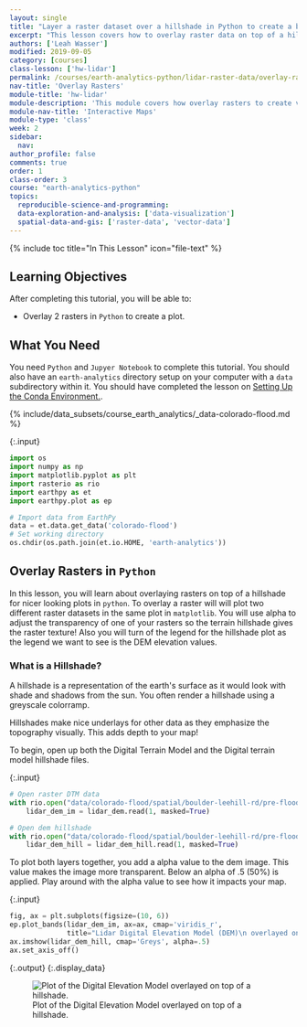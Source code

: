 ```yaml
---
layout: single
title: "Layer a raster dataset over a hillshade in Python to create a beautiful basemap that represents topography."
excerpt: "This lesson covers how to overlay raster data on top of a hillshade in Python and layer opacity arguments."
authors: ['Leah Wasser']
modified: 2019-09-05
category: [courses]
class-lesson: ['hw-lidar']
permalink: /courses/earth-analytics-python/lidar-raster-data/overlay-raster-maps/
nav-title: 'Overlay Rasters'
module-title: 'hw-lidar'
module-description: 'This module covers how overlay rasters to create visualizations and how to make interactive plots.'
module-nav-title: 'Interactive Maps'
module-type: 'class'
week: 2
sidebar:
  nav:
author_profile: false
comments: true
order: 1
class-order: 3
course: "earth-analytics-python"
topics:
  reproducible-science-and-programming:
  data-exploration-and-analysis: ['data-visualization']
  spatial-data-and-gis: ['raster-data', 'vector-data']
---
```

{% include toc title="In This Lesson" icon="file-text" %}

<div class='notice--success' markdown="1">

## <i class="fa fa-graduation-cap" aria-hidden="true"></i> Learning Objectives


After completing this tutorial, you will be able to:
* Overlay 2 rasters in `Python` to create a plot.


## <i class="fa fa-check-square-o fa-2" aria-hidden="true"></i> What You Need

You need `Python` and `Jupyer Notebook` to complete this tutorial. You should also have an `earth-analytics` directory setup on your computer with a `data` subdirectory within it. You should have completed the lesson on <a href="{{ site.url }}/workshops/setup-earth-analytics-python/">Setting Up the Conda Environment.</a>.

{% include/data_subsets/course_earth_analytics/_data-colorado-flood.md %}

</div>

{:.input}
```python
import os
import numpy as np
import matplotlib.pyplot as plt
import rasterio as rio
import earthpy as et
import earthpy.plot as ep

# Import data from EarthPy
data = et.data.get_data('colorado-flood')
# Set working directory
os.chdir(os.path.join(et.io.HOME, 'earth-analytics'))
```

## Overlay Rasters in `Python`

In this lesson, you will learn about overlaying rasters on top of a hillshade for nicer looking plots in `python`. To overlay a raster will will plot two different raster datasets in the same plot in `matplotlib`. You will use alpha to adjust the transparency of one of your rasters so the terrain hillshade gives the raster texture! Also you will turn of the legend for the hillshade plot as the legend we want to see is the DEM elevation values.

### What is a Hillshade?

A hillshade is a representation of the earth's surface as it would look with shade and shadows from the sun. You often render a hillshade using a greyscale colorramp.

Hillshades make nice underlays for other data as they emphasize the topography visually. This adds depth to your map!

To begin, open up both the Digital Terrain Model and the Digital terrain model hillshade files.


{:.input}
```python
# Open raster DTM data
with rio.open("data/colorado-flood/spatial/boulder-leehill-rd/pre-flood/lidar/pre_DTM.tif") as lidar_dem:
    lidar_dem_im = lidar_dem.read(1, masked=True)

# Open dem hillshade
with rio.open("data/colorado-flood/spatial/boulder-leehill-rd/pre-flood/lidar/pre_DTM_hill.tif") as lidar_dem_hill:
    lidar_dem_hill = lidar_dem_hill.read(1, masked=True)
```

To plot both layers together, you add a alpha value to the dem image. This value makes the image more transparent. Below an alpha of .5 (50%) is applied. Play around with the alpha value to see how it impacts your map.


{:.input}
```python
fig, ax = plt.subplots(figsize=(10, 6))
ep.plot_bands(lidar_dem_im, ax=ax, cmap='viridis_r',
              title="Lidar Digital Elevation Model (DEM)\n overlayed on top of a hillshade")
ax.imshow(lidar_dem_hill, cmap='Greys', alpha=.5)
ax.set_axis_off()
```

{:.output}
{:.display_data}

<figure>

<img src = "{{ site.url }}/images/courses/earth-analytics-python/02-intro-to-lidar-and-raster/interactive-maps/2018-02-05-maps01-overlay-rasters/2018-02-05-maps01-overlay-rasters_6_0.png" alt = "Plot of the Digital Elevation Model overlayed on top of a hillshade.">
<figcaption>Plot of the Digital Elevation Model overlayed on top of a hillshade.</figcaption>

</figure>



